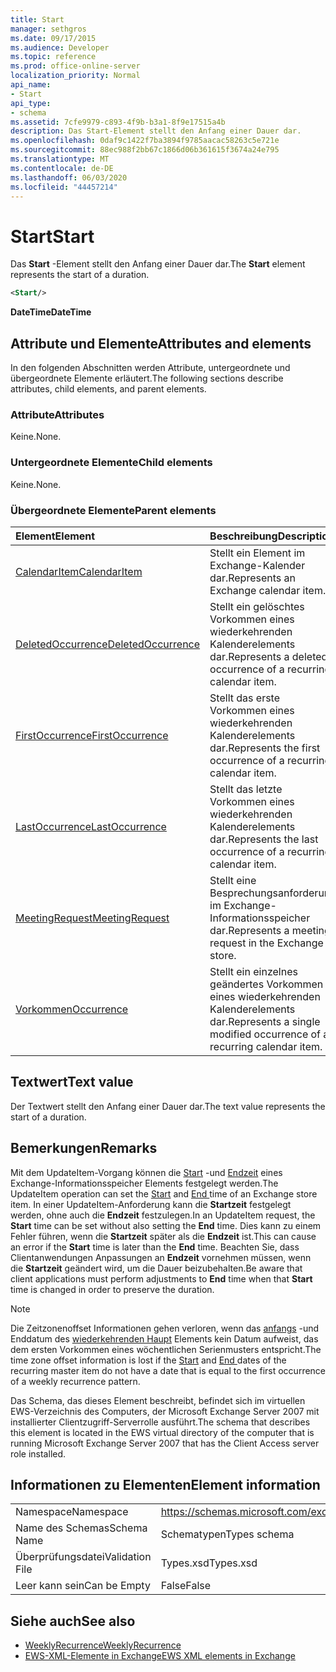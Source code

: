 ```yaml
---
title: Start
manager: sethgros
ms.date: 09/17/2015
ms.audience: Developer
ms.topic: reference
ms.prod: office-online-server
localization_priority: Normal
api_name:
- Start
api_type:
- schema
ms.assetid: 7cfe9979-c893-4f9b-b3a1-8f9e17515a4b
description: Das Start-Element stellt den Anfang einer Dauer dar.
ms.openlocfilehash: 0daf9c1422f7ba3894f9785aacac58263c5e721e
ms.sourcegitcommit: 88ec988f2bb67c1866d06b361615f3674a24e795
ms.translationtype: MT
ms.contentlocale: de-DE
ms.lasthandoff: 06/03/2020
ms.locfileid: "44457214"
---
```

# <a name="start"></a><span data-ttu-id="65e4b-103">Start</span><span class="sxs-lookup"><span data-stu-id="65e4b-103">Start</span></span>

<span data-ttu-id="65e4b-104">Das **Start** -Element stellt den Anfang einer Dauer dar.</span><span class="sxs-lookup"><span data-stu-id="65e4b-104">The **Start** element represents the start of a duration.</span></span> 
  
```xml
<Start/>
```

<span data-ttu-id="65e4b-105">**DateTime**</span><span class="sxs-lookup"><span data-stu-id="65e4b-105">**DateTime**</span></span>

## <a name="attributes-and-elements"></a><span data-ttu-id="65e4b-106">Attribute und Elemente</span><span class="sxs-lookup"><span data-stu-id="65e4b-106">Attributes and elements</span></span>

<span data-ttu-id="65e4b-107">In den folgenden Abschnitten werden Attribute, untergeordnete und übergeordnete Elemente erläutert.</span><span class="sxs-lookup"><span data-stu-id="65e4b-107">The following sections describe attributes, child elements, and parent elements.</span></span>
  
### <a name="attributes"></a><span data-ttu-id="65e4b-108">Attribute</span><span class="sxs-lookup"><span data-stu-id="65e4b-108">Attributes</span></span>

<span data-ttu-id="65e4b-109">Keine.</span><span class="sxs-lookup"><span data-stu-id="65e4b-109">None.</span></span>
  
### <a name="child-elements"></a><span data-ttu-id="65e4b-110">Untergeordnete Elemente</span><span class="sxs-lookup"><span data-stu-id="65e4b-110">Child elements</span></span>

<span data-ttu-id="65e4b-111">Keine.</span><span class="sxs-lookup"><span data-stu-id="65e4b-111">None.</span></span>
  
### <a name="parent-elements"></a><span data-ttu-id="65e4b-112">Übergeordnete Elemente</span><span class="sxs-lookup"><span data-stu-id="65e4b-112">Parent elements</span></span>

|<span data-ttu-id="65e4b-113">**Element**</span><span class="sxs-lookup"><span data-stu-id="65e4b-113">**Element**</span></span>|<span data-ttu-id="65e4b-114">**Beschreibung**</span><span class="sxs-lookup"><span data-stu-id="65e4b-114">**Description**</span></span>|
|:-----|:-----|
|[<span data-ttu-id="65e4b-115">CalendarItem</span><span class="sxs-lookup"><span data-stu-id="65e4b-115">CalendarItem</span></span>](calendaritem.md) <br/> |<span data-ttu-id="65e4b-116">Stellt ein Element im Exchange-Kalender dar.</span><span class="sxs-lookup"><span data-stu-id="65e4b-116">Represents an Exchange calendar item.</span></span>  <br/> |
|[<span data-ttu-id="65e4b-117">DeletedOccurrence</span><span class="sxs-lookup"><span data-stu-id="65e4b-117">DeletedOccurrence</span></span>](deletedoccurrence.md) <br/> |<span data-ttu-id="65e4b-118">Stellt ein gelöschtes Vorkommen eines wiederkehrenden Kalenderelements dar.</span><span class="sxs-lookup"><span data-stu-id="65e4b-118">Represents a deleted occurrence of a recurring calendar item.</span></span>  <br/> |
|[<span data-ttu-id="65e4b-119">FirstOccurrence</span><span class="sxs-lookup"><span data-stu-id="65e4b-119">FirstOccurrence</span></span>](firstoccurrence.md) <br/> |<span data-ttu-id="65e4b-120">Stellt das erste Vorkommen eines wiederkehrenden Kalenderelements dar.</span><span class="sxs-lookup"><span data-stu-id="65e4b-120">Represents the first occurrence of a recurring calendar item.</span></span>  <br/> |
|[<span data-ttu-id="65e4b-121">LastOccurrence</span><span class="sxs-lookup"><span data-stu-id="65e4b-121">LastOccurrence</span></span>](lastoccurrence.md) <br/> |<span data-ttu-id="65e4b-122">Stellt das letzte Vorkommen eines wiederkehrenden Kalenderelements dar.</span><span class="sxs-lookup"><span data-stu-id="65e4b-122">Represents the last occurrence of a recurring calendar item.</span></span>  <br/> |
|[<span data-ttu-id="65e4b-123">MeetingRequest</span><span class="sxs-lookup"><span data-stu-id="65e4b-123">MeetingRequest</span></span>](meetingrequest.md) <br/> |<span data-ttu-id="65e4b-124">Stellt eine Besprechungsanforderung im Exchange-Informationsspeicher dar.</span><span class="sxs-lookup"><span data-stu-id="65e4b-124">Represents a meeting request in the Exchange store.</span></span>  <br/> |
|[<span data-ttu-id="65e4b-125">Vorkommen</span><span class="sxs-lookup"><span data-stu-id="65e4b-125">Occurrence</span></span>](occurrence.md) <br/> |<span data-ttu-id="65e4b-126">Stellt ein einzelnes geändertes Vorkommen eines wiederkehrenden Kalenderelements dar.</span><span class="sxs-lookup"><span data-stu-id="65e4b-126">Represents a single modified occurrence of a recurring calendar item.</span></span>  <br/> |
   
## <a name="text-value"></a><span data-ttu-id="65e4b-127">Textwert</span><span class="sxs-lookup"><span data-stu-id="65e4b-127">Text value</span></span>

<span data-ttu-id="65e4b-128">Der Textwert stellt den Anfang einer Dauer dar.</span><span class="sxs-lookup"><span data-stu-id="65e4b-128">The text value represents the start of a duration.</span></span>
  
## <a name="remarks"></a><span data-ttu-id="65e4b-129">Bemerkungen</span><span class="sxs-lookup"><span data-stu-id="65e4b-129">Remarks</span></span>

<span data-ttu-id="65e4b-130">Mit dem UpdateItem-Vorgang können die [Start](start.md) -und [Endzeit](end-ex15websvcsotherref.md) eines Exchange-Informationsspeicher Elements festgelegt werden.</span><span class="sxs-lookup"><span data-stu-id="65e4b-130">The UpdateItem operation can set the [Start](start.md) and [End ](end-ex15websvcsotherref.md) time of an Exchange store item.</span></span> <span data-ttu-id="65e4b-131">In einer UpdateItem-Anforderung kann die **Startzeit** festgelegt werden, ohne auch die **Endzeit** festzulegen.</span><span class="sxs-lookup"><span data-stu-id="65e4b-131">In an UpdateItem request, the **Start** time can be set without also setting the **End** time.</span></span> <span data-ttu-id="65e4b-132">Dies kann zu einem Fehler führen, wenn die **Startzeit** später als die **Endzeit** ist.</span><span class="sxs-lookup"><span data-stu-id="65e4b-132">This can cause an error if the **Start** time is later than the **End** time.</span></span> <span data-ttu-id="65e4b-133">Beachten Sie, dass Clientanwendungen Anpassungen an **Endzeit** vornehmen müssen, wenn die **Startzeit** geändert wird, um die Dauer beizubehalten.</span><span class="sxs-lookup"><span data-stu-id="65e4b-133">Be aware that client applications must perform adjustments to **End** time when that **Start** time is changed in order to preserve the duration.</span></span> 
  
> [!NOTE]
> <span data-ttu-id="65e4b-134">Die Zeitzonenoffset Informationen gehen verloren, wenn das [anfangs](start.md) -und Enddatum des [wiederkehrenden Haupt](end-ex15websvcsotherref.md) Elements kein Datum aufweist, das dem ersten Vorkommen eines wöchentlichen Serienmusters entspricht.</span><span class="sxs-lookup"><span data-stu-id="65e4b-134">The time zone offset information is lost if the [Start](start.md) and [End ](end-ex15websvcsotherref.md) dates of the recurring master item do not have a date that is equal to the first occurrence of a weekly recurrence pattern.</span></span> 
  
<span data-ttu-id="65e4b-135">Das Schema, das dieses Element beschreibt, befindet sich im virtuellen EWS-Verzeichnis des Computers, der Microsoft Exchange Server 2007 mit installierter Clientzugriff-Serverrolle ausführt.</span><span class="sxs-lookup"><span data-stu-id="65e4b-135">The schema that describes this element is located in the EWS virtual directory of the computer that is running Microsoft Exchange Server 2007 that has the Client Access server role installed.</span></span>
  
## <a name="element-information"></a><span data-ttu-id="65e4b-136">Informationen zu Elementen</span><span class="sxs-lookup"><span data-stu-id="65e4b-136">Element information</span></span>

|||
|:-----|:-----|
|<span data-ttu-id="65e4b-137">Namespace</span><span class="sxs-lookup"><span data-stu-id="65e4b-137">Namespace</span></span>  <br/> |https://schemas.microsoft.com/exchange/services/2006/types  <br/> |
|<span data-ttu-id="65e4b-138">Name des Schemas</span><span class="sxs-lookup"><span data-stu-id="65e4b-138">Schema Name</span></span>  <br/> |<span data-ttu-id="65e4b-139">Schematypen</span><span class="sxs-lookup"><span data-stu-id="65e4b-139">Types schema</span></span>  <br/> |
|<span data-ttu-id="65e4b-140">Überprüfungsdatei</span><span class="sxs-lookup"><span data-stu-id="65e4b-140">Validation File</span></span>  <br/> |<span data-ttu-id="65e4b-141">Types.xsd</span><span class="sxs-lookup"><span data-stu-id="65e4b-141">Types.xsd</span></span>  <br/> |
|<span data-ttu-id="65e4b-142">Leer kann sein</span><span class="sxs-lookup"><span data-stu-id="65e4b-142">Can be Empty</span></span>  <br/> |<span data-ttu-id="65e4b-143">False</span><span class="sxs-lookup"><span data-stu-id="65e4b-143">False</span></span>  <br/> |
   
## <a name="see-also"></a><span data-ttu-id="65e4b-144">Siehe auch</span><span class="sxs-lookup"><span data-stu-id="65e4b-144">See also</span></span>

- [<span data-ttu-id="65e4b-145">WeeklyRecurrence</span><span class="sxs-lookup"><span data-stu-id="65e4b-145">WeeklyRecurrence</span></span>](weeklyrecurrence.md)
- [<span data-ttu-id="65e4b-146">EWS-XML-Elemente in Exchange</span><span class="sxs-lookup"><span data-stu-id="65e4b-146">EWS XML elements in Exchange</span></span>](ews-xml-elements-in-exchange.md)

